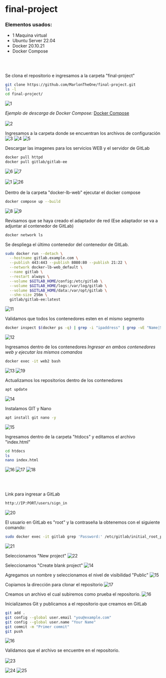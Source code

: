 # final-project

### Elementos usados:
- 1 Maquina virtual
- Ubuntu Server 22.04
- Docker 20.10.21
- Docker Compose

<br><br>

Se clona el repositorio e ingresamos a la carpeta "final-project"

```bash
git clone https://github.com/MarlonTheOne/final-project.git
ls -l
cd final-project/
```
![1](images/1.png)


*Ejemplo de descarga de Docker Compose:* [Docker Compose](https://www.digitalocean.com/community/tutorials/how-to-install-and-use-docker-compose-on-ubuntu-22-04)<br><br>
![2](images/dcompos.png)

Ingresamos a la carpeta donde se encuentran los archivos de configuración
![3](images/2.png)
![4](images/3.png)
![5](images/4.png)

Descargar las imagenes para los servicios WEB y el servidor de GitLab

```bash
docker pull httpd
docker pull gitlab/gitlab-ee
```
![6](images/5.png)
![7](images/6.png)
<br><br>
![1](images/1.png)
![26](images/ymlfile.png)
<br><br>
Dentro de la carpeta "docker-lb-web" ejecutar el docker compose
```bash
docker compose up --build
```
![8](images/7.png)
![9](images/8.png)

Revisamos que se haya creado el adaptador de red (Ese adaptador se va a adjuntar al contenedor de GitLab)
```bash
docker network ls
```

Se despliega el último contenedor del contenedor de GitLab.
```bash
sudo docker run --detach \
  --hostname gitlab.example.com \
  --publish 443:443 --publish 8080:80 --publish 21:22 \
  --network docker-lb-web_default \
  --name gitlab \
  --restart always \
  --volume $GITLAB_HOME/config:/etc/gitlab \
  --volume $GITLAB_HOME/logs:/var/log/gitlab \
  --volume $GITLAB_HOME/data:/var/opt/gitlab \
  --shm-size 256m \
  gitlab/gitlab-ee:latest
```
![11](images/10.png)

Validamos que todos los contenedores esten en el mismo segmento

```bash
docker inspect $(docker ps -q) | grep -i "ipaddress" | grep -vE "Name|Secondary"
```
![12](images/11.png)

Ingresamos dentro de los contenedores *Ingresar en ambos contenedores web y ejecutar los mismos comandos*
```bash
docker exec -it web2 bash
```
![13](images/12.png)
![19](images/18.png)

Actualizamos los repositorios dentro de los contenedores
```bash
apt update
```
![14](images/13.png)

Instalamos GIT y Nano
```bash
apt install git nano -y
```
![15](images/14.png)

Ingresamos dentro de la carpeta "htdocs" y editamos el archivo "index.html"
```bash
cd htdocs
ls
nano index.html
```
![16](images/15.png)
![17](images/16.png)
![18](images/17.png)

<br><br>

Link para ingresar a GitLab
```bash
http://IP:PORT/users/sign_in
```
![20](images/gitsrv1.png)

El usuario en GitLab es "root" y la contraseña la obtenemos con el siguiente comando:
```bash
sudo docker exec -it gitlab grep 'Password:' /etc/gitlab/initial_root_password
```
![21](images/19.png)

Seleccionamos "New project"
![22](images/gitsrv2.png)

Seleccionamos "Create blank project"
![14](images/gitsrv3.png)

Agregamos un nombre y seleccionamos el nivel de visibilidad "Public"
![15](images/gitsrv4.png)

Copiamos la dirección para clonar el repositorio
![17](images/gitsrv6.png)

Creamos un archivo el cual subiremos como prueba el repositorio.
![16](images/20.png)

Inicializamos Git y publicamos a el repositorio que creamos en GitLab
```bash
git add .
git config --global user.email "you@example.com"
git config --global user.name "Your Name"
git commit -m "Primer commit"
git push
```
![16](images/20.png)

Validamos que el archivo se encuentre en el repositorio.
<br><br>
![23](images/gitsrv7.png)

![24](images/LB1.png)
![25](images/LB2.png)
